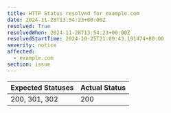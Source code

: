 ```yaml
---
title: HTTP Status resolved for example.com
date: 2024-11-28T13:54:23+00:00Z
resolved: True
resolvedWhen: 2024-11-28T13:54:23+00:00Z
resolvedStartTime: 2024-10-25T21:09:43.191474+00:00
severity: notice
affected:
  - example.com
section: issue
---
```


| Expected Statuses | Actual Status  |
|-------------------|----------------|
| 200, 301, 302 | 200 |
